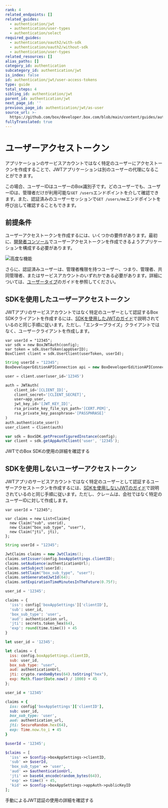```yaml
---
rank: 4
related_endpoints: []
related_guides:
  - authentication/jwt
  - authentication/user-types
  - authentication/select
required_guides:
  - authentication/oauth2/with-sdk
  - authentication/oauth2/without-sdk
  - authentication/user-types
related_resources: []
alias_paths: []
category_id: authentication
subcategory_id: authentication/jwt
is_index: false
id: authentication/jwt/user-access-tokens
type: guide
total_steps: 4
sibling_id: authentication/jwt
parent_id: authentication/jwt
next_page_id: ''
previous_page_id: authentication/jwt/as-user
source_url: >-
  https://github.com/box/developer.box.com/blob/main/content/guides/authentication/jwt/user-access-tokens.md
fullyTranslated: true
---
```

# ユーザーアクセストークン

アプリケーションのサービスアカウントではなく特定のユーザーにアクセストークンを作成することで、JWTアプリケーションは別のユーザーの代理になることができます。

<Message>

この場合、ユーザーIDはユーザーのBox識別子です。どのユーザーでも、ユーザーIDは、管理者だけが利用可能な`GET /users`エンドポイントを介して確認できます。また、認証済みのユーザーセッションで`GET /users/me`エンドポイントを呼び出して確認することもできます。

</Message>

## 前提条件

ユーザーアクセストークンを作成するには、いくつかの要件があります。最初に、[開発者コンソール][devconsole]でユーザーアクセストークンを作成できるようアプリケーションを構成する必要があります。

<ImageFrame border center>

![高度な機能](./enable-user-access-tokens.png)

</ImageFrame>

さらに、認証済みユーザーは、管理者権限を持つユーザー、つまり、管理者、共同管理者、またはサービスアカウントのいずれかである必要があります。詳細については、[ユーザータイプ](g://authentication/user-types)のガイドを参照してください。

## SDKを使用したユーザーアクセストークン

JWTアプリのサービスアカウントではなく特定のユーザーとして認証するBox SDKクライアントを作成するには、[SDKを使用したJWTのガイド](g://authentication/jwt/with-sdk)で説明されているのと同じ手順に従います。ただし、「エンタープライズ」クライアントではなく、ユーザークライアントを作成します。

<Tabs>

<Tab title=".Net">

```dotnet
var userId = "12345";
var sdk = new BoxJWTAuth(config);
var token = sdk.UserToken(appUserID);
BoxClient client = sdk.UserClient(userToken, userId);
```

</Tab>

<Tab title="Java">

<!-- markdownlint-disable line-length -->

```java
String userId = "12345";
BoxDeveloperEditionAPIConnection api = new BoxDeveloperEditionAPIConnection.getAppUserConnection(userId, config)
```

<!-- markdownlint-enable line-length -->

</Tab>

<Tab title="Python">

```python
user = client.user(user_id='12345')

auth = JWTAuth(
    client_id='[CLIENT_ID]',
    client_secret='[CLIENT_SECRET]',
    user=app_user,
    jwt_key_id='[JWT_KEY_ID]',
    rsa_private_key_file_sys_path='[CERT.PEM]',
    rsa_private_key_passphrase='[PASSPHRASE]'
)
auth.authenticate_user()
user_client = Client(auth)
```

</Tab>

<Tab title="Node">

```js
var sdk = BoxSDK.getPreconfiguredInstance(config);
var client = sdk.getAppAuthClient('user', '12345');
```

</Tab>

</Tabs>

<CTA to="g://authentication/jwt/with-sdk">

JWTでのBox SDKの使用の詳細を確認する

</CTA>

## SDKを使用しないユーザーアクセストークン

JWTアプリのサービスアカウントではなく特定のユーザーとして認証するユーザーアクセストークンを作成するには、[SDKを使用しないJWTのガイド](g://authentication/jwt/without-sdk)で説明されているのと同じ手順に従います。ただし、クレームは、会社ではなく特定のユーザーIDに対して作成します。

<Tabs>

<Tab title=".Net">

```dotnet
var userId = "12345";

var claims = new List<Claim>{
  new Claim("sub", userid),
  new Claim("box_sub_type", "user"),
  new Claim("jti", jti),
};
```

</Tab>

<Tab title="Java">

```java
String userId = "12345";

JwtClaims claims = new JwtClaims();
claims.setIssuer(config.boxAppSettings.clientID);
claims.setAudience(authenticationUrl);
claims.setSubject(userId);
claims.setClaim("box_sub_type", "user");
claims.setGeneratedJwtId(64);
claims.setExpirationTimeMinutesInTheFuture(0.75f);
```

</Tab>

<Tab title="Python">

```python
user_id = '12345';

claims = {
  'iss': config['boxAppSettings']['clientID'],
  'sub': user_id,
  'box_sub_type': 'user',
  'aud': authentication_url,
  'jti': secrets.token_hex(64),
  'exp': round(time.time()) + 45
}
```

</Tab>

<Tab title="Node">

```js
let user_id = '12345';

let claims = {
  iss: config.boxAppSettings.clientID,
  sub: user_id,
  box_sub_type: "user",
  aud: authenticationUrl,
  jti: crypto.randomBytes(64).toString("hex"),
  exp: Math.floor(Date.now() / 1000) + 45
};
```

</Tab>

<Tab title="Ruby">

```ruby
user_id = '12345'

claims = {
  iss: config['boxAppSettings']['clientID'],
  sub: user_id,
  box_sub_type: 'user',
  aud: authentication_url,
  jti: SecureRandom.hex(64),
  exp: Time.now.to_i + 45
}
```

</Tab>

<Tab title="PHP">

```php
$userId = '12345';

$claims = [
  'iss' => $config->boxAppSettings->clientID,
  'sub' => $userId,
  'box_sub_type' => 'user',
  'aud' => $authenticationUrl,
  'jti' => base64_encode(random_bytes(64)),
  'exp' => time() + 45,
  'kid' => $config->boxAppSettings->appAuth->publicKeyID
];
```

</Tab>

</Tabs>

<CTA to="g://authentication/jwt/with-sdk">

手動によるJWT認証の使用の詳細を確認する

</CTA>

[devconsole]: https://app.box.com/developers/console
